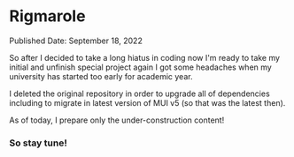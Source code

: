 # Rigmarole 

Published Date: September 18, 2022

So after I decided to take a long hiatus in coding now I'm ready to take
my initial and unfinish special project again I got some headaches when my university 
has started too early for academic year.

I deleted the original repository in order to upgrade all of dependencies including to migrate in latest version of MUI v5 (so that was the latest then).

As of today, I prepare only the under-construction content! 

### So stay tune!